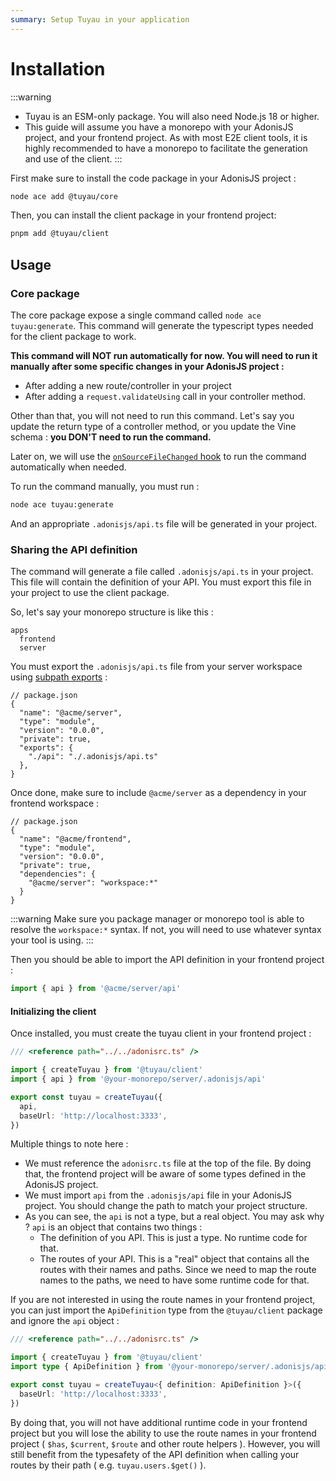 ```yaml
---
summary: Setup Tuyau in your application
---
```


# Installation

:::warning
- Tuyau is an ESM-only package. You will also need Node.js 18 or higher.
- This guide will assume you have a monorepo with your AdonisJS project, and your frontend project. As with most E2E client tools, it is highly recommended to have a monorepo to facilitate the generation and use of the client.
:::

First make sure to install the code package in your AdonisJS project : 

```bash
node ace add @tuyau/core
```

Then, you can install the client package in your frontend project:

```bash
pnpm add @tuyau/client
```

## Usage

### Core package

The core package expose a single command called `node ace tuyau:generate`. This command will generate the typescript types needed for the client package to work.

**This command will NOT run automatically for now. You will need to run it manually after some specific changes in your AdonisJS project :**

- After adding a new route/controller in your project
- After adding a `request.validateUsing` call in your controller method.

Other than that, you will not need to run this command. Let's say you update the return type of a controller method, or you update the Vine schema : **you DON'T need to run the command.**

Later on, we will use the [`onSourceFileChanged` hook](https://docs.adonisjs.com/guides/experimental-assembler-hooks#onsourcefilechanged) to run the command automatically when needed.

To run the command manually, you must run :

```bash
node ace tuyau:generate
```

And an appropriate `.adonisjs/api.ts` file will be generated in your project.

### Sharing the API definition

The command will generate a file called `.adonisjs/api.ts` in your project. This file will contain the definition of your API. You must export this file in your project to use the client package.

So, let's say your monorepo structure is like this :

```
apps
  frontend
  server
```

You must export the `.adonisjs/api.ts` file from your server workspace using [subpath exports](https://nodejs.org/api/packages.html#subpath-exports) : 

```jsonc
// package.json
{
  "name": "@acme/server",
  "type": "module",
  "version": "0.0.0",
  "private": true,
  "exports": {
    "./api": "./.adonisjs/api.ts"
  },
}
```

Once done, make sure to include `@acme/server` as a dependency in your frontend workspace :

```jsonc
// package.json
{
  "name": "@acme/frontend",
  "type": "module",
  "version": "0.0.0",
  "private": true,
  "dependencies": {
    "@acme/server": "workspace:*"
  }
}
```

:::warning
Make sure you package manager or monorepo tool is able to resolve the `workspace:*` syntax. If not, you will need to use whatever syntax your tool is using.
:::

Then you should be able to import the API definition in your frontend project :

```ts
import { api } from '@acme/server/api'
```

#### Initializing the client

Once installed, you must create the tuyau client in your frontend project : 

```ts
/// <reference path="../../adonisrc.ts" />

import { createTuyau } from '@tuyau/client'
import { api } from '@your-monorepo/server/.adonisjs/api'

export const tuyau = createTuyau({
  api,
  baseUrl: 'http://localhost:3333',
})
```

Multiple things to note here :

- We must reference the `adonisrc.ts` file at the top of the file. By doing that, the frontend project will be aware of some types defined in the AdonisJS project.
- We must import `api` from the `.adonisjs/api` file in your AdonisJS project. You should change the path to match your project structure.
- As you can see, the `api` is not a type, but a real object. You may ask why ? `api` is an object that contains two things :
  - The definition of you API. This is just a type. No runtime code for that.
  - The routes of your API. This is a "real" object that contains all the routes with their names and paths. Since we need to map the route names to the paths, we need to have some runtime code for that.

If you are not interested in using the route names in your frontend project, you can just import the `ApiDefinition` type from the `@tuyau/client` package and ignore the `api` object :

```ts
/// <reference path="../../adonisrc.ts" />

import { createTuyau } from '@tuyau/client'
import type { ApiDefinition } from '@your-monorepo/server/.adonisjs/api'

export const tuyau = createTuyau<{ definition: ApiDefinition }>({
  baseUrl: 'http://localhost:3333',
})
```

By doing that, you will not have additional runtime code in your frontend project but you will lose the ability to use the route names in your frontend project ( `$has`, `$current`, `$route` and other route helpers ). However, you will still benefit from the typesafety of the API definition when calling your routes by their path ( e.g. `tuyau.users.$get()` ).
